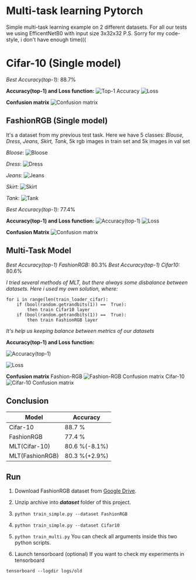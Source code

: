 
# Multi-task learning Pytorch
Simple multi-task learning example on 2 different datasets.
For all our tests we using EfficentNetB0 with input size 3x32x32
P.S. Sorry for my code-style, i don't have enough time(((
# Cifar-10 (Single model)
*Best Accuracy(top-1):* 88.7%

**Accuracy(top-1) and Loss function:**
![Top-1 Accuracy](https://i.imgur.com/QQHZSy7.png)
![Loss](https://i.imgur.com/skHlZlU.png)

**Confusion matrix**
![Confusion matrix](https://i.imgur.com/BXZGaw4.png)

## FashionRGB (Single model)
It's a dataset from my previous test task.
Here we have 5 classes: *Blouse, Dress, Jeans, Skirt, Tank*,
5k rgb images in train set and 5k images in val set

*Bloose*:
![Bloose](https://i.imgur.com/tXmYd1h.jpg)

*Dress*:
![Dress](https://i.imgur.com/XIY11zh.jpg)

*Jeans*:
![Jeans](https://i.imgur.com/YFFSPhs.jpg)

*Skirt*:
![Skirt](https://i.imgur.com/p37IxCg.jpg)

*Tank*:
![Tank](https://i.imgur.com/6sLSHsL.jpg)

*Best Accuracy(top-1):* 77.4%

**Accuracy(top-1) and Loss function:**
![Accuracy(top-1)](https://i.imgur.com/kpTzril.png)
![Loss](https://i.imgur.com/r71lPgJ.png)

**Confusion Matrix**
![Confusion matrix](https://i.imgur.com/UopLddi.png)

## Multi-Task Model
*Best Accuracy(top-1) FashionRGB:* 80.3%
*Best Accuracy(top-1) Cifar10:* 80.6%

*I tried several methods of MLT, but there always some disbalance between datasets. Here i used my own solution, where:*

    for i in range(len(train_loader_cifar):
	    if (bool(random.getrandbits(1)) ==  True):
		    then train Cifar10 layer
	    if (bool(random.getrandbits(1)) ==  True):
		    then train FashionRGB layer
*It's help us keeping balance between metrics of our datasets*

**Accuracy(top-1) and Loss function:**

![Accuracy(top-1)](https://i.imgur.com/Psmtl5G.png)

![Loss](https://i.imgur.com/UFPpTAa.png)

**Confusion matrix**
Fashion-RGB
![Fashion-RGB Confusion matrix](https://i.imgur.com/jBJVRB9.png)
Cifar-10
![Cifar-10 Confusion matrix](https://i.imgur.com/qaI1eh9.png)

## Conclusion
| Model|Accuracy|
|--|--|
| Cifar-10 |88.7 %|
|FashionRGB|77.4 %|
|MLT(Cifar-10)|80.6 %(-8.1%)|
|MLT(FashionRGB)|80.3 %(+2.9%)|

## Run
1. Download FashionRGB dataset from [Google Drive](https://drive.google.com/open?id=14X2KGG_ov0jG04DM2e8xK0AXeBOtnmSS).

2. Unzip archive into ***dataset*** folder of this project.
3. `python train_simple.py --dataset FashionRGB`
 4. `python train_simple.py --dataset Cifar10`
 5. `python train_multi.py`
You can check all arguments inside this two python scripts.
5. Launch tensorboard (optional)
If you want to check my experiments in tensorboard
``` 
tensorboard --logdir logs/old
```
